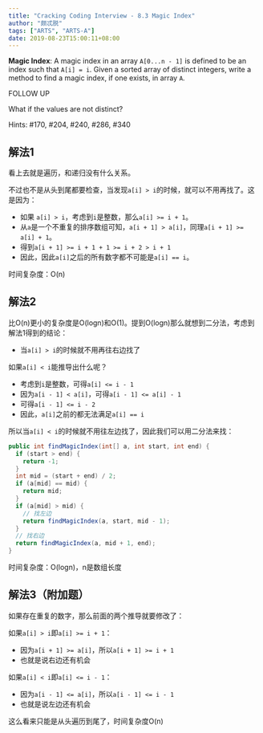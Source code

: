 ```yaml
---
title: "Cracking Coding Interview - 8.3 Magic Index"
author: "颇忒脱"
tags: ["ARTS", "ARTS-A"]
date: 2019-08-23T15:00:11+08:00
---
```


<!--more-->

**Magic Index**: A magic index in an array `A[0...n - 1]` is defined to be an index such that `A[i] = i`. Given a sorted array of distinct integers, write a method to find a magic index, if one exists, in array `A`.

FOLLOW UP

What if the values are not distinct?

Hints: #170, #204, #240, #286, #340

## 解法1

看上去就是遍历，和递归没有什么关系。

不过也不是从头到尾都要检查，当发现`a[i] > i`的时候，就可以不用再找了。这是因为：

* 如果 `a[i] > i`，考虑到`i`是整数，那么`a[i] >= i + 1`。
* 从`a`是一个不重复的排序数组可知，`a[i + 1] > a[i]`，同理`a[i + 1] >= a[i] + 1`。
* 得到`a[i + 1] >= i + 1 + 1 >= i + 2 > i + 1`
* 因此，因此`a[i]`之后的所有数字都不可能是`a[i] == i`。

时间复杂度：O(n)

## 解法2

比O(n)更小的复杂度是O(logn)和O(1)。提到O(logn)那么就想到二分法，考虑到解法1得到的结论：

* 当`a[i] > i`的时候就不用再往右边找了

如果`a[i] < i`能推导出什么呢？

- 考虑到`i`是整数，可得`a[i] <= i - 1`
- 因为`a[i - 1] < a[i]`，可得`a[i - 1] <= a[i] - 1`
- 可得`a[i - 1] <= i - 2`
- 因此，`a[i]`之前的都无法满足`a[i] == i`

所以当`a[i] < i`的时候就不用往左边找了，因此我们可以用二分法来找：

```java
public int findMagicIndex(int[] a, int start, int end) {
  if (start > end) {
    return -1;
  }
  int mid = (start + end) / 2;
  if (a[mid] == mid) {
    return mid;
  }
  if (a[mid] > mid) {
    // 找左边
    return findMagicIndex(a, start, mid - 1);
  }
  // 找右边
  return findMagicIndex(a, mid + 1, end);
}
```

时间复杂度：O(logn)，n是数组长度

## 解法3（附加题）

如果存在重复的数字，那么前面的两个推导就要修改了：

如果`a[i] > i`即`a[i] >= i + 1`：

* 因为`a[i + 1] >= a[i]`，所以`a[i + 1] >= i + 1`
* 也就是说右边还有机会

如果`a[i] < i`即`a[i] <= i - 1`：

* 因为`a[i - 1] <= a[i]`，所以`a[i - 1] <= i - 1`
* 也就是说左边还有机会

这么看来只能是从头遍历到尾了，时间复杂度O(n)